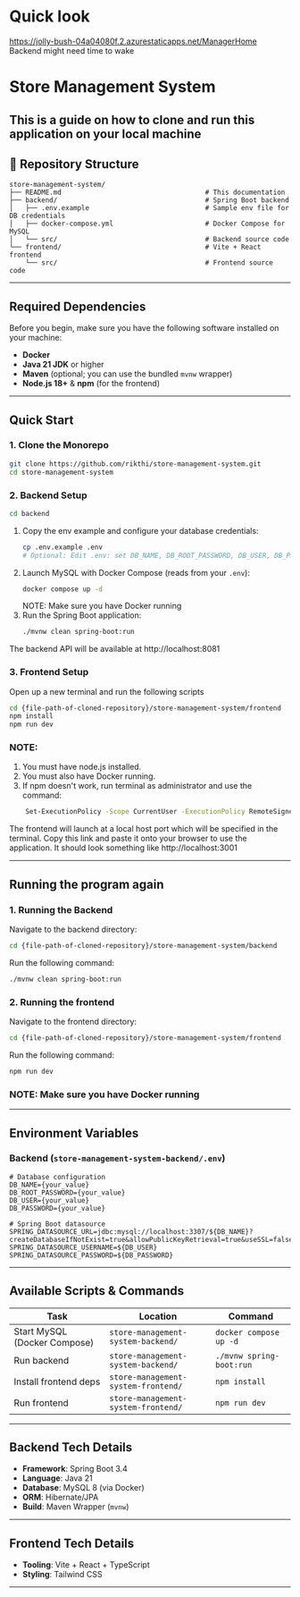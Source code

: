 # Quick look
https://jolly-bush-04a04080f.2.azurestaticapps.net/ManagerHome
Backend might need time to wake 
 
# Store Management System
This is a guide on how to clone and run this application on your local machine
---

## 📂 Repository Structure

```
store-management-system/
├── README.md                                    # This documentation
├── backend/                                     # Spring Boot backend
│   ├── .env.example                             # Sample env file for DB credentials
│   ├── docker-compose.yml                       # Docker Compose for MySQL
│   └── src/                                     # Backend source code
└── frontend/                                    # Vite + React frontend
    └── src/                                     # Frontend source code
```

---

## Required Dependencies

Before you begin, make sure you have the following software installed on your machine:

- **Docker** 
- **Java 21 JDK** or higher
- **Maven** (optional; you can use the bundled `mvnw` wrapper)
- **Node.js 18+** & **npm** (for the frontend)

---

## Quick Start

### 1. Clone the Monorepo
```bash
git clone https://github.com/rikthi/store-management-system.git
cd store-management-system
```

### 2. Backend Setup
```bash
cd backend
```

1. Copy the env example and configure your database credentials:
   ```bash
   cp .env.example .env
   # Optional: Edit .env: set DB_NAME, DB_ROOT_PASSWORD, DB_USER, DB_PASSWORD NOTE
   ```
2. Launch MySQL with Docker Compose (reads from your `.env`):
   ```bash
   docker compose up -d
   ```
   NOTE: Make sure you have Docker running
3. Run the Spring Boot application:
   ```bash
   ./mvnw clean spring-boot:run
   ```


The backend API will be available at http://localhost:8081

### 3. Frontend Setup
Open up a new terminal and run the following scripts
```bash
cd {file-path-of-cloned-repository}/store-management-system/frontend
npm install
npm run dev
```
### NOTE: 
1. You must have node.js installed. 
2. You must also have Docker running. 
3. If npm doesn't work, run terminal as administrator and use the command:
```bash
    Set-ExecutionPolicy -Scope CurrentUser -ExecutionPolicy RemoteSigned
```
The frontend will launch at a local host port which will be specified in the terminal.
Copy this link and paste it onto your browser to use the application. It should look something like http://localhost:3001

---

## Running the program again

### 1. Running the Backend 
Navigate to the backend directory:
```bash
cd {file-path-of-cloned-repository}/store-management-system/backend
```
Run the following command:
```bash
./mvnw clean spring-boot:run
```

### 2. Running the frontend
Navigate to the frontend directory:
```bash
cd {file-path-of-cloned-repository}/store-management-system/frontend
```
Run the following command:
```bash
npm run dev
```

### NOTE: Make sure you have Docker running
---


## Environment Variables

### Backend (`store-management-system-backend/.env`)
```dotenv
# Database configuration
DB_NAME={your_value}
DB_ROOT_PASSWORD={your_value}
DB_USER={your_value}
DB_PASSWORD={your_value}

# Spring Boot datasource
SPRING_DATASOURCE_URL=jdbc:mysql://localhost:3307/${DB_NAME}?createDatabaseIfNotExist=true&allowPublicKeyRetrieval=true&useSSL=false
SPRING_DATASOURCE_USERNAME=${DB_USER}
SPRING_DATASOURCE_PASSWORD=${DB_PASSWORD}
```

---

## Available Scripts & Commands

| Task                          | Location                                | Command                          |
|-------------------------------|-----------------------------------------|----------------------------------|
| Start MySQL (Docker Compose)  | `store-management-system-backend/`      | `docker compose up -d`           |
| Run backend                   | `store-management-system-backend/`      | `./mvnw spring-boot:run`         |
| Install frontend deps         | `store-management-system-frontend/`     | `npm install`                    |
| Run frontend                  | `store-management-system-frontend/`     | `npm run dev`                    |

---

## Backend Tech Details

- **Framework**: Spring Boot 3.4
- **Language**: Java 21
- **Database**: MySQL 8 (via Docker)
- **ORM**: Hibernate/JPA
- **Build**: Maven Wrapper (`mvnw`)

---

## Frontend Tech Details

- **Tooling**: Vite + React + TypeScript
- **Styling**: Tailwind CSS

---




